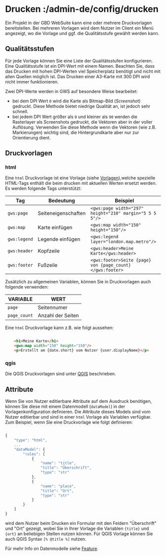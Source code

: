 # Drucken :/admin-de/config/drucken

Ein Projekt in der GBD WebSuite kann eine oder mehrere Druckvorlagen bereitstellen. Bei mehreren Vorlagen wird dem Nutzer im Client ein Menü angezeigt, wo die Vorlage und ggf. die Qualitätsstufe gewählt werden kann.

## Qualitätsstufen

Für jede Vorlage können Sie eine Liste der Qualitätsstufen konfigurieren. Eine Qualitätsstufe ist ein DPI-Wert mit einem Namen. Beachten Sie, dass das Drucken mit hohen DPI-Werten viel Speicherplatz benötigt und nicht mit allen Quellen möglich ist. Das Drucken einer A3-Karte mit 300 DPI wird nicht immer funktionieren.

Zwei DPI-Werte werden in GWS auf besondere Weise bearbeitet:

- bei dem DPI Wert ``0`` wird  die Karte als Bitmap-Bild (*Screenshot*) gedruckt. Diese Methode bietet niedrige Qualität an, ist jedoch sehr schnell.
- bei jedem DPI Wert größer als ``0`` und kleiner als ``90`` werden die Rasterlayer als Screenshots gedruckt, die Vektoren aber in der voller Auflösung. Verwenden Sie diese Methode wenn die Vektoren (wie z.B. Markierungen) wichtig sind, die Hintergrundkarte aber nur zur Orientierung dient.

## Druckvorlagen

### html

Eine ``html`` Druckvorlage ist eine Vorlage (siehe [Vorlagen](/admin-de/config/template)),welche spezielle HTML-Tags enthält die beim drucken mit aktuellen Werten ersetzt werden. Es werden folgende Tags unterstützt:

| Tag | Bedeutung | Beispiel|
|---|---|---|
| ``gws:page`` | Seiteneigenschaften | ``<gws:page width="297" height="210" margin="5 5 5 5"/>`` |
| ``gws:map`` | Karte einfügen | ``<gws:map width="150" height="150"/>`` |
| ``gws:legend`` | Legende einfügen | ``<gws:legend layer="london.map.metro"/>`` |
| ``gws:header`` | Kopfzeile | ``<gws:header>Meine Karte</gws:header>`` |
| ``gws:footer`` | Fußzeile | ``<gws:footer>Seite {page} von {page_count}</gws:footer>`` |

Zusätzlich zu allgemeinen Variablen, können Sie in Druckvorlagen auch folgende verwenden:

| VARIABLE | WERT |
|---|---|
| ``page`` | Seitennumer |
| ``page_count`` | Anzahl der Seiten |

Eine ``html`` Druckvorlage kann z.B. wie folgt aussehen:

```html

    <h1>Meine Karte</h1>
    <gws:map width="150" height="150"/>
    <p>Erstellt am {date.short} vom Nutzer {user.displayName}</p>
```

### qgis

Die QGIS Druckvorlagen sind unter [QGIS](/admin-de/plugin/qgis) beschrieben.

## Attribute

Wenn Sie von Nutzer editierbare Attribute auf dem Ausdruck benötigen, können Sie diese mit einem Datenmodell (``dataModel``) in der Vorlagenkonfiguration definieren. Die Attribute dieses Models sind vom Nutzer editierbar und sind in einer ``html`` Vorlage als Variablen verfügbar. Zum Beispiel, wenn Sie eine Druckvorlage wie folgt definieren:

```javascript

{
    "type": "html",
    ...
    "dataModel": {
        "rules": [
            {
                "name": "title",
                "title": "Überschrift",
                "type": "str"
            },
            {
                "name": "place",
                "title": "Ort",
                "type": "str"
            }
        }
    ]
}
```

wird dem Nutzer beim Drucken ein Formular mit den Feldern "Überschrift" und "Ort" gezeigt, wobei Sie in Ihrer Vorlage die Variablen ``{title}`` und ``{ort}`` an beliebigen Stellen nutzen können. Für QGIS Vorlage können Sie auch QGIS Syntax ``[% @title %]`` nutzen.

Für mehr Info on Datenmodelle siehe [Feature](/admin-de/config/feature).
